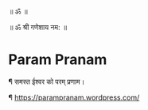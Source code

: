 ॥ ॐ ॥

॥ ॐ श्री गणेशाय नम: ॥

# Param Pranam
 ¶ समस्त ईश्वर को परम् प्रणाम।
 
 ¶  https://parampranam.wordpress.com/
 
